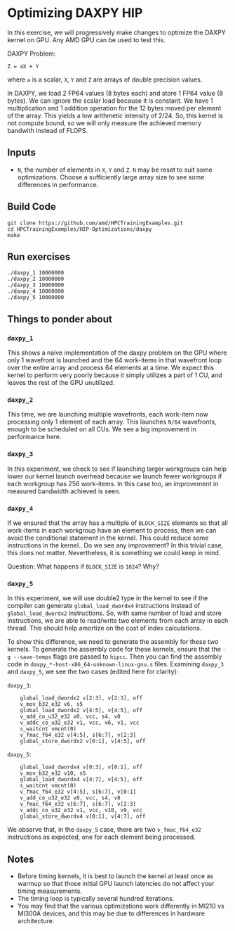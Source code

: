 # Optimizing DAXPY HIP

In this exercise, we will progressively make changes to optimize the DAXPY kernel on GPU. Any AMD GPU can be used to test this.

DAXPY Problem:
```
Z = aX + Y
```
where `a` is a scalar, `X`, `Y` and `Z` are arrays of double precision values.

In DAXPY, we load 2 FP64 values (8 bytes each) and store 1 FP64 value (8 bytes). We can ignore the scalar load because it is constant. We have 1 multiplication and 1 addition operation for the 12 bytes moved per element of the array. This yields a low arithmetic intensity of 2/24. So, this kernel is not compute bound, so we will only measure the achieved memory bandwith instead of FLOPS.

## Inputs
- `N`, the number of elements in `X`, `Y` and `Z`. `N` may be reset to suit some optimizations.
   Choose a sufficiently large array size to see some differences in performance.

## Build Code
```
git clone https://github.com/amd/HPCTrainingExamples.git
cd HPCTrainingExamples/HIP-Optimizations/daxpy
make
```

## Run exercises
```
./daxpy_1 10000000
./daxpy_2 10000000
./daxpy_3 10000000
./daxpy_4 10000000
./daxpy_5 10000000
```

## Things to ponder about

### `daxpy_1`
This shows a naive implementation of the daxpy problem on the GPU where only 1 wavefront is launched and the 64 work-items in that wavefront loop over the entire array and process 64 elements at a time. We expect this kernel to perform very poorly because it simply utilizes a part of 1 CU, and leaves the rest of the GPU unutilized.

### `daxpy_2`
This time, we are launching multiple wavefronts, each work-item now processing only 1 element of each array. This launches `N/64` wavefronts, enough to be scheduled on all CUs. We see a big improvement in performance here.

### `daxpy_3`
In this experiment, we check to see if launching larger workgroups can help lower our kernel launch overhead because we launch fewer workgroups if each workgroup has 256 work-items. In this case too, an improvement in measured bandwidth achieved is seen.

### `daxpy_4`
If we ensured that the array has a multiple of `BLOCK_SIZE` elements so that all work-items in each workgroup have an element to process, then we can avoid the conditional statement in the kernel. This could reduce some instructions in the kernel.. Do we see any improvement? In this trivial case, this does not matter. Nevertheless, it is something we could keep in mind.

Question: What happens if `BLOCK_SIZE` is `1024`? Why?

### `daxpy_5`
In this experiment, we will use double2 type in the kernel to see if the compiler can generate `global_load_dwordx4` instructions instead of `global_load_dwordx2` instructions. So, with same number of load and store instructions, we are able to read/write two elements from each array in each thread. This should help amortize on the cost of index calculations.

To show this difference, we need to generate the assembly for these two kernels. To generate the assembly code for these kernels, ensure that the `-g --save-temps` flags are passed to `hipcc`. Then you can find the assembly code in `daxpy_*-host-x86_64-unknown-linux-gnu.s` files. Examining `daxpy_3` and `daxpy_5`, we see the two cases (edited here for clarity):

`daxpy_3`:
```
    global_load_dwordx2 v[2:3], v[2:3], off
    v_mov_b32_e32 v6, s5
    global_load_dwordx2 v[4:5], v[4:5], off
    v_add_co_u32_e32 v0, vcc, s4, v0
    v_addc_co_u32_e32 v1, vcc, v6, v1, vcc
    s_waitcnt vmcnt(0)
    v_fmac_f64_e32 v[4:5], s[6:7], v[2:3]
    global_store_dwordx2 v[0:1], v[4:5], off
```

`daxpy_5`:
```
    global_load_dwordx4 v[0:3], v[0:1], off
    v_mov_b32_e32 v10, s5
    global_load_dwordx4 v[4:7], v[4:5], off
    s_waitcnt vmcnt(0)
    v_fmac_f64_e32 v[4:5], s[6:7], v[0:1]
    v_add_co_u32_e32 v0, vcc, s4, v8
    v_fmac_f64_e32 v[6:7], s[6:7], v[2:3]
    v_addc_co_u32_e32 v1, vcc, v10, v9, vcc
    global_store_dwordx4 v[0:1], v[4:7], off
```
We observe that, in the `daxpy_5` case, there are two `v_fmac_f64_e32` instructions as expected, one for each element being processed.

## Notes
- Before timing kernels, it is best to launch the kernel at least once as warmup so that those initial GPU launch latencies do not affect your timing measurements.
- The timing loop is typically several hundred iterations.
- You may find that the various optimizations work differently in MI210 vs MI300A devices, and this may be due to differences in hardware architecture.

